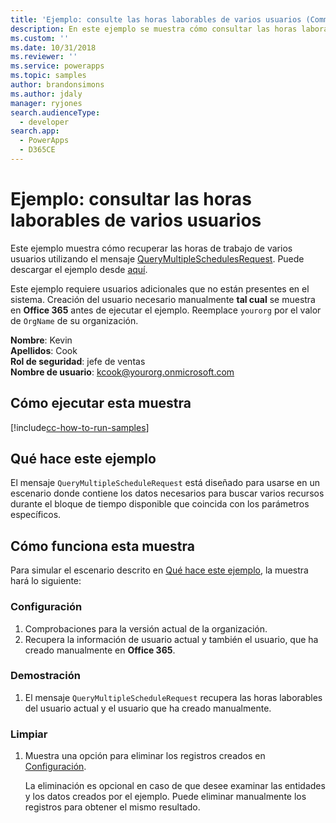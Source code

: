 ```yaml
---
title: 'Ejemplo: consulte las horas laborables de varios usuarios (Common Data Service para aplicaciones) | Microsoft Docs'
description: En este ejemplo se muestra cómo consultar las horas laborables de varias horas
ms.custom: ''
ms.date: 10/31/2018
ms.reviewer: ''
ms.service: powerapps
ms.topic: samples
author: brandonsimons
ms.author: jdaly
manager: ryjones
search.audienceType:
  - developer
search.app:
  - PowerApps
  - D365CE
---
```

# <a name="sample-query-the-working-hours-of-multiple-users"></a>Ejemplo: consultar las horas laborables de varios usuarios

<!-- https://docs.microsoft.com/en-us/dynamics365/customer-engagement/developer/sample-query-working-hours-multiple-users -->

Este ejemplo muestra cómo recuperar las horas de trabajo de varios usuarios utilizando el mensaje [QueryMultipleSchedulesRequest](https://docs.microsoft.com/en-us/dotnet/api/microsoft.crm.sdk.messages.querymultipleschedulesrequest?view=dynamics-general-ce-9). Puede descargar el ejemplo desde [aquí](https://github.com/Microsoft/PowerApps-Samples/tree/master/cds/orgsvc/C%23).

Este ejemplo requiere usuarios adicionales que no están presentes en el sistema. Creación del usuario necesario manualmente **tal cual** se muestra en **Office 365** antes de ejecutar el ejemplo. Reemplace `yourorg` por el valor de `OrgName` de su organización.

**Nombre**: Kevin<br/>
**Apellidos**: Cook<br/>
**Rol de seguridad**: jefe de ventas<br/>
**Nombre de usuario**: kcook@yourorg.onmicrosoft.com<br/>

## <a name="how-to-run-this-sample"></a>Cómo ejecutar esta muestra

[!include[cc-how-to-run-samples](../../includes/cc-how-to-run-samples.md)]

## <a name="what-this-sample-does"></a>Qué hace este ejemplo

El mensaje `QueryMultipleScheduleRequest` está diseñado para usarse en un escenario donde contiene los datos necesarios para buscar varios recursos durante el bloque de tiempo disponible que coincida con los parámetros específicos.

## <a name="how-this-sample-works"></a>Cómo funciona esta muestra

Para simular el escenario descrito en [Qué hace este ejemplo](#what-this-sample-does), la muestra hará lo siguiente:

### <a name="setup"></a>Configuración

1. Comprobaciones para la versión actual de la organización.
2. Recupera la información de usuario actual y también el usuario, que ha creado manualmente en **Office 365**.

### <a name="demonstrate"></a>Demostración

1. El mensaje `QueryMultipleScheduleRequest` recupera las horas laborables del usuario actual y el usuario que ha creado manualmente.

### <a name="clean-up"></a>Limpiar

1. Muestra una opción para eliminar los registros creados en [Configuración](#setup).

    La eliminación es opcional en caso de que desee examinar las entidades y los datos creados por el ejemplo. Puede eliminar manualmente los registros para obtener el mismo resultado.
